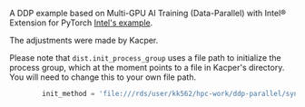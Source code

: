 A DDP example based on Multi-GPU AI Training (Data-Parallel) with Intel® Extension for PyTorch [Intel's example](https://www.youtube.com/watch?v=3A8AVsNNHOg).

The adjustments were made by Kacper.

Please note that `dist.init_process_group` uses a file path to initialize the process group, which at the moment points to a file in Kacper's directory. You will need to change this to your own file path.

```python
        init_method = 'file:///rds/user/kk562/hpc-work/ddp-parallel/sync_file'
```
